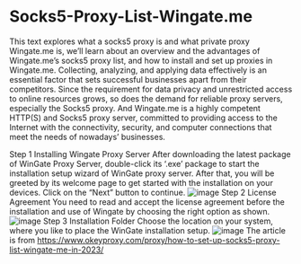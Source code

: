 # Socks5-Proxy-List-Wingate.me
This text explores what a socks5 proxy is and what private proxy Wingate.me is, we’ll learn about an overview and the advantages of Wingate.me’s socks5 proxy list, and how to install and set up proxies in Wingate.me.
Collecting, analyzing, and applying data effectively is an essential factor that sets successful businesses apart from their competitors. Since the requirement for data privacy and unrestricted access to online resources grows, so does the demand for reliable proxy servers, especially the Socks5 proxy. And Wingate.me is a highly competent HTTP(S) and Socks5 proxy server, committed to providing access to the Internet with the connectivity, security, and computer connections that meet the needs of nowadays’ businesses.

Step 1 Installing Wingate Proxy Server
After downloading the latest package of WinGate Proxy Server, double-click its ‘.exe’ package to start the installation setup wizard of WinGate proxy server. After that, you will be greeted by its welcome page to get started with the installation on your devices. Click on the “Next” button to continue.
![image](https://github.com/OkeyProxyCom/Socks5-Proxy-List-Wingate.me/assets/150340973/2c05d5b9-b2bb-4e01-b317-2a87159ba307)
Step 2 License Agreement
You need to read and accept the license agreement before the installation and use of Wingate by choosing the right option as shown.
![image](https://github.com/OkeyProxyCom/Socks5-Proxy-List-Wingate.me/assets/150340973/54c119fa-751a-4195-8148-1a609d930abd)
Step 3 Installation Folder
Choose the location on your system, where you like to place the WinGate installation setup.
![image](https://github.com/OkeyProxyCom/Socks5-Proxy-List-Wingate.me/assets/150340973/fcd67fb1-9180-4966-898b-c54a353cc2dc)
The article is from https://www.okeyproxy.com/proxy/how-to-set-up-socks5-proxy-list-wingate-me-in-2023/
